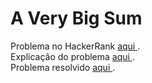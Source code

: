 # A Very Big Sum

Problema no HackerRank <a href="https://www.hackerrank.com/challenges/a-very-big-sum/problem"> aqui </a>. </br>
Explicação do problema <a href="./Problem.pdf"> aqui </a>.
</br>
Problema resolvido <a href="./submission.js"> aqui </a>.